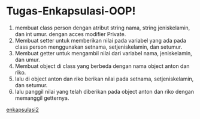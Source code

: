 # Tugas-Enkapsulasi-OOP!

1. membuat class person dengan atribut string nama, string jeniskelamin, dan int umur. dengan acces modifier Private.
2. Membuat setter untuk memberikan nilai pada variabel yang ada pada class person menggunakan setnama, setjeniskelamin, dan setumur.
3. Membuat getter untuk mengambil nilai dari variabel nama, jeniskelamin, dan umur.
4. Membuat object di class yang berbeda dengan nama object anton dan riko.
5. lalu di object anton dan riko berikan nilai pada setnama, setjeniskelamin, dan setumur.
6. lalu panggil nilai yang telah diberikan pada object anton dan riko dengan memanggil getternya.




  [enkapsulasi2](https://user-images.githubusercontent.com/115930300/198036118-ca00846a-00d3-4130-ae13-c10627ff5786.png)
